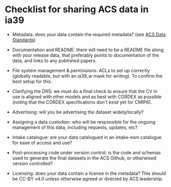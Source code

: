 # Checklist for sharing ACS data in ia39

- Metadata: does your data contain the required metadata? (see [ACS Data Standards](https://github.com/AusClimateService/data-code-group/blob/main/data_standards.md))

- Documentation and README: there will need to be a README file along with your release data, that preferably points to documentation of the data, and links to any published papers.

- File system management & permissions: ACLs to set up correctly (globally readable, but with an ia39_w mask for writing). To confirm the best setup for this.

- Clarifying the DRS: we must do a final check to ensure that the CV in use is aligned with other models and as best with CORDEX as possible (noting that the CORDEX specifications don't exist yet for CMIP6).

- Advertising: will you be advertising the dataset widely/locally?

- Assigning a data custodian: who will be responsible for the ongoing management of this data, including requests, updates, etc?

- Intake catalogue: are your data catalogued in an intake-esm catalogue for ease of access and use?

- Post-processing code under version control: is the code and schemas used to generate the final datasets in the ACS Github, or otherwised version controlled?

- Licensing: does your data contain a license in the metadata? This should be CC-BY v4.0 unless otherwise agreed or directed by ACS leadership.

